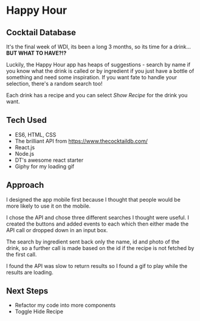 # Happy Hour

## Cocktail Database

It's the final week of WDI, its been a long 3 months, so its time for a drink... **BUT WHAT TO HAVE?!?**

Luckily, the Happy Hour app has heaps of suggestions - search by name if you know what the drink is called or
by ingredient if you just have a bottle of something and need some inspiration. If you want fate to handle your selection, there's a random search too!

Each drink has a recipe and you can select *Show Recipe* for the drink you want.

## Tech Used

* ES6, HTML, CSS
* The brilliant API from https://www.thecocktaildb.com/
* React.js
* Node.js
* DT's awesome react starter
* Giphy for my loading gif

## Approach

I designed the app mobile first because I thought that people would be more likely to use it on the mobile.

I chose the API and chose three different searches I thought were useful. I created the buttons and added events to each which then either made the API call or dropped down in an input box.

The search by ingredient sent back only the name, id and photo of the drink, so a further call is made based on the id if the recipe is not fetched by the first call.

I found the API was slow to return results so I found a gif to play while the results are loading. 


## Next Steps

* Refactor my code into more components
* Toggle Hide Recipe
